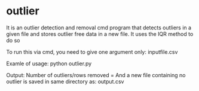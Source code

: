 # outlier
It is an outlier detection and removal cmd program that detects outliers in a given file and stores outlier free data in a new file. It uses the IQR method to do so

To run this via cmd, you need to give one argument only: inputfile.csv

Examle of usage: python outlier.py

Output: Number of outliers/rows removed = 
And a new file containing no outlier is saved in same directory as: output.csv
